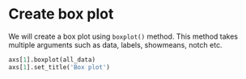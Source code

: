 # Create box plot

We will create a box plot using `boxplot()` method. This method takes multiple arguments such as data, labels, showmeans, notch etc.

```python
axs[1].boxplot(all_data)
axs[1].set_title('Box plot')
```
